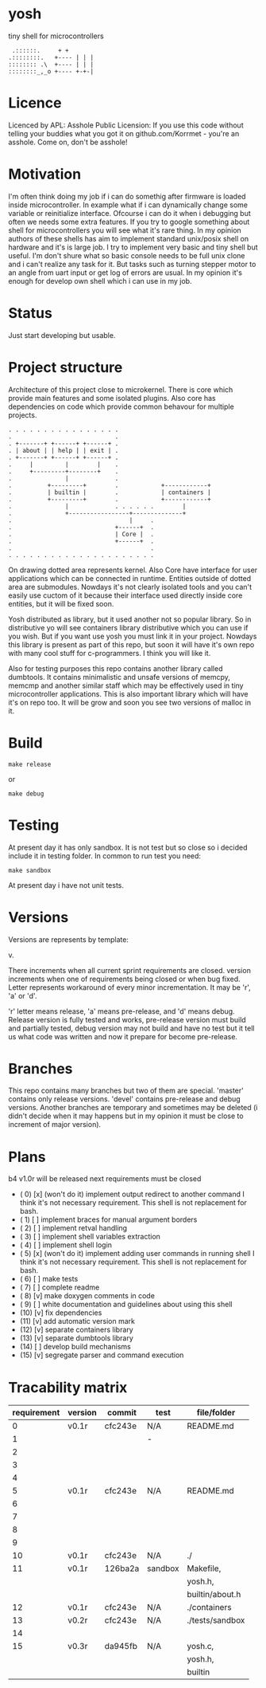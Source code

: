 # yosh
tiny shell for microcontrollers
```
 .::::::.     + +       
.::::::::.   +---- | | |
:::::::: .\  +---- | | |
::::::::_,_o +---- +-+-|
```
# Licence
Licenced by APL:
Asshole Public Licension:
If you use this code without telling your buddies what you got it on 
github.com/Korrmet - you're an asshole. Come on, don't be asshole!

# Motivation
I'm often think doing my job if i can do somethig after firmware is loaded
inside microcontroller. In example what if i can dynamically change some
variable or reinitialize interface. Ofcourse i can do it when i debugging but
often we needs some extra features. If you try to google something about
shell for microcontrollers you will see what it's rare thing. In my opinion
authors of these shells has aim to implement standard unix/posix shell on
hardware and it's is large job. I try to implement very basic and tiny shell
but useful. I'm don't shure what so basic console needs to be full unix clone
and i can't realize any task for it. But tasks such as turning stepper motor
to an angle from uart input or get log of errors are usual. In my opinion
it's enough for develop own shell which i can use in my job.

# Status
Just start developing but usable.

# Project structure
Architecture of this project close to microkernel. There is core which provide
main features and some isolated plugins. Also core has dependencies on code
which provide common behavour for multiple projects.

```
. . . . . . . . . . . . . . . . 
.                             .
. +-------+ +------+ +------+ .
. | about | | help | | exit | .
. +-------+ +------+ +------+ .
.     |         |        |    .
.     +---------+--------+    .
.               |             .
.          +---------+        .            +------------+
.          | builtin |        .            | containers |
.          +---------+        .            +------------+
.               |             . . . . . .        |
.               +-----------------+--------------+
.                                 |     .
.                             +------+  .
.                             | Core |  .
.                             +------+  .
.                                       .
. . . . . . . . . . . . . . . . . . . . .
```

On drawing dotted area represents kernel. Also Core have interface for user
applications which can be connected in runtime. Entities outside of dotted area
are submodules. Nowdays it's not clearly isolated tools and you can't easily
use cuctom of it because their interface used directly inside core entities, but
it will be fixed soon.

Yosh distributed as library, but it used another not so popular library. So in
distributive yo will see containers library distributive which you can use if
you wish. But if you want use yosh you must link it in your project. Nowdays
this library is present as part of this repo, but soon it will have it's own
repo with many cool stuff for c-programmers. I think you will like it.

Also for testing purposes this repo contains another library called dumbtools.
It contains minimalistic and unsafe versions of memcpy, memcmp and another
similar staff which may be effectively used in tiny microcontroller
applications. This is also important library which will have it's on repo too.
It will be grow and soon you see two versions of malloc in it.

# Build
```
make release
```

or

```
make debug
```

# Testing
At present day it has only sandbox. It is not test but so close so i decided
include it in testing folder. In common to run test you need:

```
make sandbox
```

At present day i have not unit tests.

# Versions
Versions are represents by template:

v<major>.<minor><letter>

There <major> increments when all current sprint requirements are closed.
<minor> version increments when one of requirements being closed or when bug
fixed. Letter represents workaround of every minor incrementation. It may be
'r', 'a' or 'd'.

'r' letter means release, 'a' means pre-release, and 'd' means debug. Release
version is fully tested and works, pre-release version must build and partially
tested, debug version may not build and have no test but it tell us what code
was written and now it prepare for become pre-release.

# Branches
This repo contains many branches but two of them are special. 'master' contains
only release versions. 'devel' contains pre-release and debug versions. Another
branches are temporary and sometimes may be deleted (i didn't decide when it
may happens but in my opinion it must be close to increment of major version).

# Plans
b4 v1.0r will be released next requirements must be closed
- ( 0) [x] (won't do it) implement output redirect to another command
           I think it's not necessary requirement. This shell is not
           replacement for bash.
- ( 1) [ ] implement braces for manual argument borders
- ( 2) [ ] implement retval handling
- ( 3) [ ] implement shell variables extraction
- ( 4) [ ] implement shell login
- ( 5) [x] (won't do it) implement adding user commands in running shell
           I think it's not necessary requirement. This shell is not
           replacement for bash.
- ( 6) [ ] make tests
- ( 7) [ ] complete readme
- ( 8) [v] make doxygen comments in code
- ( 9) [ ] white documentation and guidelines about using this shell
- (10) [v] fix dependencies
- (11) [v] add automatic version mark
- (12) [v] separate containers library
- (13) [v] separate dumbtools library
- (14) [ ] develop build mechanisms
- (15) [v] segregate parser and command execution

# Tracability matrix
| requirement | version | commit  | test    | file/folder               |
| ----------- | ------- | ------- | ------- | ------------------------- |
|  0          | v0.1r   | cfc243e | N/A     | README.md                 |
|  1          |         |         |  -      |                           |
|  2          |         |         |         |                           |
|  3          |         |         |         |                           |
|  4          |         |         |         |                           |
|  5          | v0.1r   | cfc243e | N/A     | README.md                 |
|  6          |         |         |         |                           |
|  7          |         |         |         |                           |
|  8          |         |         |         |                           |
|  9          |         |         |         |                           |
| 10          | v0.1r   | cfc243e | N/A     | ./                        |
| 11          | v0.1r   | 126ba2a | sandbox | Makefile,                 |
|             |         |         |         | yosh.h,                   |
|             |         |         |         | builtin/about.h           |
| 12          | v0.1r   | cfc243e | N/A     | ./containers              |
| 13          | v0.2r   | cfc243e | N/A     | ./tests/sandbox           |
| 14          |         |         |         |                           |
| 15          | v0.3r   | da945fb | N/A     | yosh.c,                   |
|             |         |         |         | yosh.h,                   |
|             |         |         |         | builtin                   |
